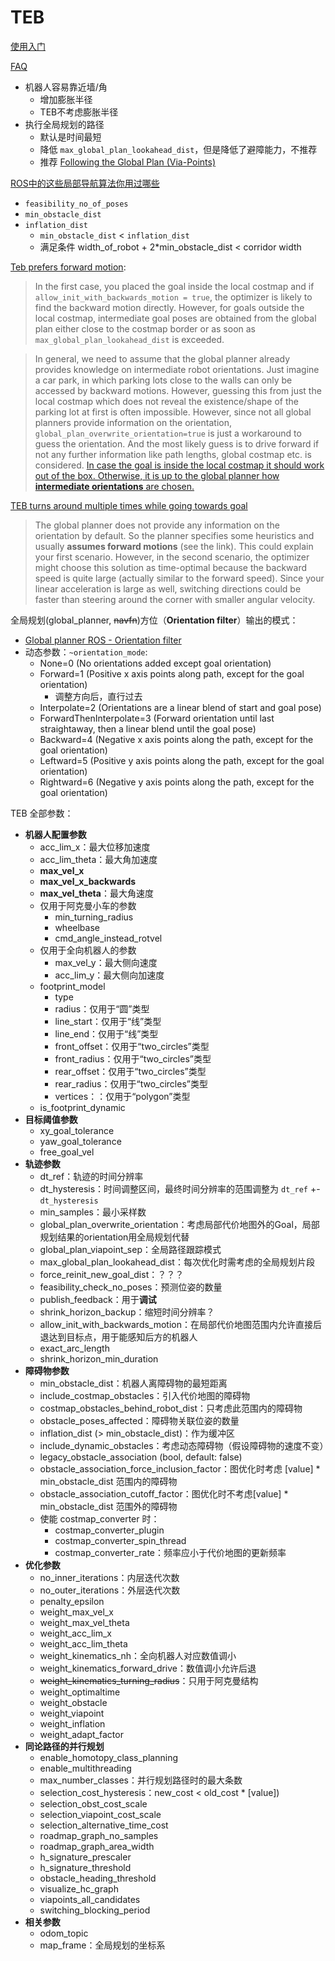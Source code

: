 # TEB

[使用入门](http://wiki.ros.org/teb_local_planner/Tutorials)

[FAQ](http://wiki.ros.org/teb_local_planner/Tutorials/Frequently%20Asked%20Questions)
- 机器人容易靠近墙/角
  - 增加膨胀半径
  - TEB不考虑膨胀半径
- 执行全局规划的路径
  - 默认是时间最短
  - 降低 `max_global_plan_lookahead_dist`，但是降低了避障能力，不推荐
  - 推荐 [Following the Global Plan (Via-Points)](http://wiki.ros.org/teb_local_planner/Tutorials/Following%20the%20Global%20Plan%20%28Via-Points%29)

[ROS中的这些局部导航算法你用过哪些](https://www.guyuehome.com/5500)

- `feasibility_no_of_poses`
- `min_obstacle_dist`
- `inflation_dist`
  - `min_obstacle_dist` < `inflation_dist`
  - 满足条件 width_of_robot + 2*min_obstacle_dist < corridor width

[Teb prefers forward motion](https://github.com/rst-tu-dortmund/teb_local_planner/issues/137):
> In the first case, you placed the goal inside the local costmap and if `allow_init_with_backwards_motion = true`, the optimizer is likely to find the backward motion directly. However, for goals outside the local costmap, intermediate goal poses are obtained from the global plan either close to the costmap border or as soon as `max_global_plan_lookahead_dist` is exceeded.

> In general, we need to assume that the global planner already provides knowledge on intermediate robot orientations. Just imagine a car park, in which parking lots close to the walls can only be accessed by backward motions. However, guessing this from just the local costmap which does not reveal the existence/shape of the parking lot at first is often impossible. However, since not all global planners provide information on the orientation, `global_plan_overwrite_orientation=true` is just a workaround to guess the orientation. And the most likely guess is to drive forward if not any further information like path lengths, global costmap etc. is considered.
> [In case the goal is inside the local costmap it should work out of the box. Otherwise, it is up to the global planner how **intermediate orientations** are chosen.](http://wiki.ros.org/teb_local_planner/Tutorials/Frequently%20Asked%20Questions#Following_global_plan_backwards)


[TEB turns around multiple times while going towards goal](https://github.com/rst-tu-dortmund/teb_local_planner/issues/115)
> The global planner does not provide any information on the orientation by default. So the planner specifies some heuristics and usually **assumes forward motions** (see the link). This could explain your first scenario. However, in the second scenario, the optimizer might choose this solution as time-optimal because the backward speed is quite large (actually similar to the forward speed). Since your linear acceleration is large as well, switching directions could be faster than steering around the corner with smaller angular velocity.

全局规划(global_planner, ~~navfn~~)方位（**Orientation filter**）输出的模式：
- [Global planner ROS - Orientation filter](https://www.youtube.com/watch?v=NQ2z90i5V2I&feature=youtu.be)
- 动态参数：`~orientation_mode`:
  - None=0 (No orientations added except goal orientation)
  - Forward=1 (Positive x axis points along path, except for the goal orientation)
    - 调整方向后，直行过去
  - Interpolate=2 (Orientations are a linear blend of start and goal pose)
  - ForwardThenInterpolate=3 (Forward orientation until last straightaway, then a linear blend until the goal pose)
  - Backward=4 (Negative x axis points along the path, except for the goal orientation)
  - Leftward=5 (Positive y axis points along the path, except for the goal orientation)
  - Rightward=6 (Negative y axis points along the path, except for the goal orientation)


TEB 全部参数：
- **机器人配置参数**
  - acc_lim_x：最大位移加速度
  - acc_lim_theta：最大角加速度
  - **max_vel_x**
  - **max_vel_x_backwards**
  - **max_vel_theta**：最大角速度
  - 仅用于阿克曼小车的参数
    - min_turning_radius
    - wheelbase
    - cmd_angle_instead_rotvel
  - 仅用于全向机器人的参数
    - max_vel_y：最大侧向速度
    - acc_lim_y：最大侧向加速度
  - footprint_model
    - type
    - radius：仅用于“圆”类型
    - line_start：仅用于“线”类型
    - line_end：仅用于“线”类型
    - front_offset：仅用于“two_circles”类型
    - front_radius：仅用于“two_circles”类型
    - rear_offset：仅用于“two_circles”类型
    - rear_radius：仅用于“two_circles”类型
    - vertices：：仅用于“polygon”类型
  - is_footprint_dynamic
- **目标阈值参数**
  - xy_goal_tolerance
  - yaw_goal_tolerance
  - free_goal_vel
- **轨迹参数**
  - dt_ref：轨迹的时间分辨率
  - dt_hysteresis：时间调整区间，最终时间分辨率的范围调整为 `dt_ref` +- `dt_hysteresis`
  - min_samples：最小采样数
  - global_plan_overwrite_orientation：考虑局部代价地图外的Goal，局部规划结果的orientation用全局规划代替
  - global_plan_viapoint_sep：全局路径跟踪模式
  - max_global_plan_lookahead_dist：每次优化时需考虑的全局规划片段
  - force_reinit_new_goal_dist：？？？
  - feasibility_check_no_poses：预测位姿的数量
  - publish_feedback：用于**调试**
  - shrink_horizon_backup：缩短时间分辨率？
  - allow_init_with_backwards_motion：在局部代价地图范围内允许直接后退达到目标点，用于能感知后方的机器人
  - exact_arc_length
  - shrink_horizon_min_duration
- **障碍物参数**
  - min_obstacle_dist：机器人离障碍物的最短距离
  - include_costmap_obstacles：引入代价地图的障碍物
  - costmap_obstacles_behind_robot_dist：只考虑此范围内的障碍物
  - obstacle_poses_affected：障碍物关联位姿的数量
  - inflation_dist (> min_obstacle_dist)：作为缓冲区
  - include_dynamic_obstacles：考虑动态障碍物（假设障碍物的速度不变）
  - legacy_obstacle_association (bool, default: false)
  - obstacle_association_force_inclusion_factor：图优化时考虑 [value] * min_obstacle_dist 范围内的障碍物
  - obstacle_association_cutoff_factor：图优化时不考虑[value] * min_obstacle_dist 范围外的障碍物
  - 使能 costmap_converter 时：
    - costmap_converter_plugin
    - costmap_converter_spin_thread
    - costmap_converter_rate：频率应小于代价地图的更新频率
- **优化参数**
  - no_inner_iterations：内层迭代次数
  - no_outer_iterations：外层迭代次数
  - penalty_epsilon
  - weight_max_vel_x
  - weight_max_vel_theta
  - weight_acc_lim_x
  - weight_acc_lim_theta
  - weight_kinematics_nh：全向机器人对应数值调小
  - weight_kinematics_forward_drive：数值调小允许后退
  - ~~weight_kinematics_turning_radius~~：只用于阿克曼结构
  - weight_optimaltime
  - weight_obstacle
  - weight_viapoint
  - weight_inflation
  - weight_adapt_factor
- **同论路径的并行规划**
  - enable_homotopy_class_planning
  - enable_multithreading
  - max_number_classes：并行规划路径时的最大条数
  - selection_cost_hysteresis：new_cost < old_cost * [value])
  - selection_obst_cost_scale
  - selection_viapoint_cost_scale
  - selection_alternative_time_cost
  - roadmap_graph_no_samples
  - roadmap_graph_area_width
  - h_signature_prescaler
  - h_signature_threshold
  - obstacle_heading_threshold
  - visualize_hc_graph
  - viapoints_all_candidates
  - switching_blocking_period
- **相关参数**
  - odom_topic
  - map_frame：全局规划的坐标系